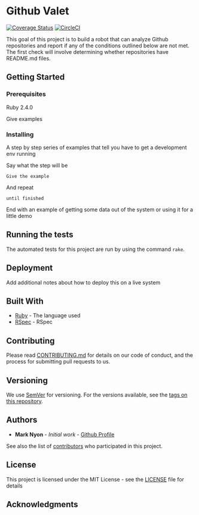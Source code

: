 
# Github Valet

[![Coverage Status](https://coveralls.io/repos/github/trystant/github-valet/badge.svg?branch=master)](https://coveralls.io/github/trystant/respository-observer?branch=master)
[![CircleCI](https://circleci.com/gh/trystant/github-valet.svg?style=svg)](https://circleci.com/gh/trystant/github-valet)

This goal of this project is to build a robot that can analyze Github 
repositories and report if any of the conditions outlined below are 
not met. The first check will involve determining whether repositories have
README.md files.

## Getting Started




### Prerequisites

Ruby 2.4.0


Give examples

### Installing

A step by step series of examples that tell you have to get a development env running

Say what the step will be

```
Give the example
```

And repeat

```
until finished
```

End with an example of getting some data out of the system or using it for a little demo

## Running the tests

The automated tests for this project are run by using the command `rake`.

## Deployment

Add additional notes about how to deploy this on a live system

## Built With

* [Ruby](http:/ruby-lang.org/) - The language used
* [RSpec](https://relishapp.com/rspec) - RSpec

## Contributing

Please read [CONTRIBUTING.md](https://gist.github.com/PurpleBooth/b24679402957c63ec426) for details on our code of conduct, and the process for submitting pull requests to us.

## Versioning

We use [SemVer](http://semver.org/) for versioning. For the versions available, see the [tags on this repository](https://github.com/your/project/tags). 

## Authors

* **Mark Nyon** - *Initial work* - [Github Profile](https://github.com/trystant)

See also the list of [contributors](https://github.com/your/project/contributors) who participated in this project.

## License

This project is licensed under the MIT License - see the [LICENSE](LICENSE.txt) file for details

## Acknowledgments

